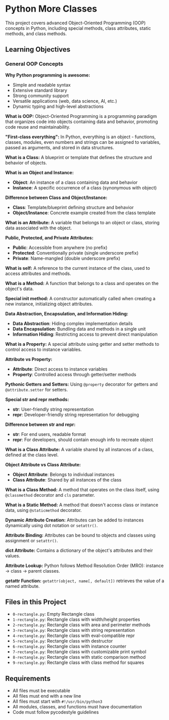 # Python More Classes

This project covers advanced Object-Oriented Programming (OOP) concepts in Python, including special methods, class attributes, static methods, and class methods.

## Learning Objectives

### General OOP Concepts

**Why Python programming is awesome:**
- Simple and readable syntax
- Extensive standard library
- Strong community support
- Versatile applications (web, data science, AI, etc.)
- Dynamic typing and high-level abstractions

**What is OOP:**
Object-Oriented Programming is a programming paradigm that organizes code into objects containing data and behavior, promoting code reuse and maintainability.

**"First-class everything":**
In Python, everything is an object - functions, classes, modules, even numbers and strings can be assigned to variables, passed as arguments, and stored in data structures.

**What is a Class:**
A blueprint or template that defines the structure and behavior of objects.

**What is an Object and Instance:**
- **Object**: An instance of a class containing data and behavior
- **Instance**: A specific occurrence of a class (synonymous with object)

**Difference between Class and Object/Instance:**
- **Class**: Template/blueprint defining structure and behavior
- **Object/Instance**: Concrete example created from the class template

**What is an Attribute:**
A variable that belongs to an object or class, storing data associated with the object.

**Public, Protected, and Private Attributes:**
- **Public**: Accessible from anywhere (no prefix)
- **Protected**: Conventionally private (single underscore prefix)
- **Private**: Name-mangled (double underscore prefix)

**What is self:**
A reference to the current instance of the class, used to access attributes and methods.

**What is a Method:**
A function that belongs to a class and operates on the object's data.

**Special __init__ method:**
A constructor automatically called when creating a new instance, initializing object attributes.

**Data Abstraction, Encapsulation, and Information Hiding:**
- **Data Abstraction**: Hiding complex implementation details
- **Data Encapsulation**: Bundling data and methods in a single unit
- **Information Hiding**: Restricting access to prevent direct manipulation

**What is a Property:**
A special attribute using getter and setter methods to control access to instance variables.

**Attribute vs Property:**
- **Attribute**: Direct access to instance variables
- **Property**: Controlled access through getter/setter methods

**Pythonic Getters and Setters:**
Using `@property` decorator for getters and `@attribute.setter` for setters.

**Special __str__ and __repr__ methods:**
- **__str__**: User-friendly string representation
- **__repr__**: Developer-friendly string representation for debugging

**Difference between __str__ and __repr__:**
- **__str__**: For end users, readable format
- **__repr__**: For developers, should contain enough info to recreate object

**What is a Class Attribute:**
A variable shared by all instances of a class, defined at the class level.

**Object Attribute vs Class Attribute:**
- **Object Attribute**: Belongs to individual instances
- **Class Attribute**: Shared by all instances of the class

**What is a Class Method:**
A method that operates on the class itself, using `@classmethod` decorator and `cls` parameter.

**What is a Static Method:**
A method that doesn't access class or instance data, using `@staticmethod` decorator.

**Dynamic Attribute Creation:**
Attributes can be added to instances dynamically using dot notation or `setattr()`.

**Attribute Binding:**
Attributes can be bound to objects and classes using assignment or `setattr()`.

**__dict__ Attribute:**
Contains a dictionary of the object's attributes and their values.

**Attribute Lookup:**
Python follows Method Resolution Order (MRO): instance → class → parent classes.

**getattr Function:**
`getattr(object, name[, default])` retrieves the value of a named attribute.

## Files in this Project

- `0-rectangle.py`: Empty Rectangle class
- `1-rectangle.py`: Rectangle class with width/height properties
- `2-rectangle.py`: Rectangle class with area and perimeter methods
- `3-rectangle.py`: Rectangle class with string representation
- `4-rectangle.py`: Rectangle class with eval-compatible repr
- `5-rectangle.py`: Rectangle class with destructor
- `6-rectangle.py`: Rectangle class with instance counter
- `7-rectangle.py`: Rectangle class with customizable print symbol
- `8-rectangle.py`: Rectangle class with static comparison method
- `9-rectangle.py`: Rectangle class with class method for squares

## Requirements

- All files must be executable
- All files must end with a new line
- All files must start with `#!/usr/bin/python3`
- All modules, classes, and functions must have documentation
- Code must follow pycodestyle guidelines 